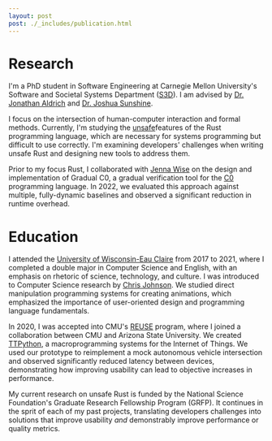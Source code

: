 ```yaml
---
layout: post
post: ./_includes/publication.html
---
```

# Research
I'm a PhD student in Software Engineering at Carnegie Mellon University's Software and Societal Systems Department ([S3D](https://s3d.cmu.edu/)). I am advised by [Dr. Jonathan Aldrich](https://www.cs.cmu.edu/~aldrich/) and [Dr. Joshua Sunshine](https://www.cs.cmu.edu/~jssunshi/). 

I focus on the intersection of human-computer interaction and formal methods. Currently, I'm studying the [unsafe](https://doc.rust-lang.org/book/ch19-01-unsafe-rust.html)features of the Rust programming language, which are necessary for systems programming but difficult to use correctly. I'm examining developers' challenges when writing unsafe Rust and designing new tools to address them. 

Prior to my focus Rust, I collaborated with [Jenna Wise](https://www.cs.cmu.edu/~jlwise/) on the design and implementation of Gradual C0, a gradual verification tool for the [C0](http://reports-archive.adm.cs.cmu.edu/anon/2010/CMU-CS-10-145.pdf) programming language. In 2022, we evaluated this approach against multiple, fully-dynamic baselines and observed a significant reduction in runtime overhead.

# Education
I attended the [University of Wisconsin-Eau Claire](https://www.uwec.edu/) from 2017 to 2021, where I completed a double major in Computer Science and English, with an emphasis on rhetoric of science, technology, and culture. I was introduced to Computer Science research by [Chris Johnson](https://www.jmu.edu/cise/cs/people/faculty-staff/johnson-chris.shtml). We studied direct manipulation programming systems for creating animations, which emphasized the importance of user-oriented design and programming language fundamentals.

In 2020, I was accepted into CMU's [REUSE](https://www.cmu.edu/scs/s3d/reuse/Research/index.html) program, where I joined a collaboration between CMU and Arizona State University. We created [TTPython](http://ccsg.ece.cmu.edu/ttpython/index.html), a macroprogramming systems for the Internet of Things. We used our prototype to reimplement a mock autonomous vehicle intersection and observed significantly reduced latency between devices, demonstrating how improving usability can lead to objective increases in performance.

My current research on unsafe Rust is funded by the National Science Foundation's Graduate Research Fellowship Program (GRFP). It continues in the sprit of each of my past projects, translating developers challenges into solutions that improve usability *and* demonstrably improve performance or quality metrics.